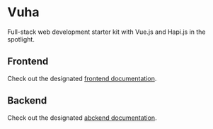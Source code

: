 # Vuha

Full-stack web development starter kit with Vue.js and Hapi.js in the spotlight.

## Frontend

Check out the designated [frontend documentation](/client/docs/index.md).

## Backend

Check out the designated [abckend documentation](/server/docs/index.md).

